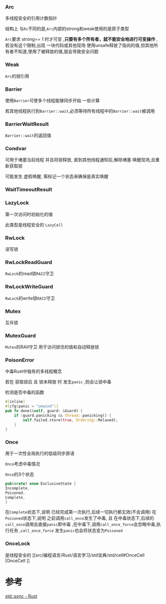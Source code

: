 


### Arc
多线程安全的引用计数指针

结构上 与`Rc`不同的是,`Arc`内部的strong和weak使用的是原子类型

`Arc`要求 strong== 1 时才可变
,**只要有多个所有者，就不能安全地进行可变操作**
,若没有这个限制,出现 一块代码或其他现场 使用unsafe释放了指向的值,但其他所有者不知道,使用了被释放的值,就会导致安全问题
### Weak
`Arc`的弱引用

### Barrier
使用`Barrier`可使多个线程能够同步开始 一些计算

若其他线程执行到`Barrier::wait`,必须等待所有线程中的`Barrier::wait`被调用

### BarrierWaitResult
`Barrier::wait`的返回值

### Condvar
可用于堵塞当前线程 并且将锁释放, 直到其他线程通知后,解除堵塞 唤醒现场,且重新获取锁

可能发生 虚假唤醒, 需标记一个状态来确保是真实唤醒
### WaitTimeoutResult

### LazyLock
第一次访问时初始化的值

此类型是线程安全的 `LazyCell`

### RwLock
读写锁

### RwLockReadGuard
`RwLock`的read锁`RAII`守卫

### RwLockWriteGuard
`RwLock`的write锁`RAII`守卫


### Mutex
互斥锁

### MutexGuard
`Mutex`的RAII守卫
用于访问锁住的值和自动释放锁

### PoisonError
中毒Rust中独有的多线程概念

若在 获取锁后 且 锁未释放 时 发生`panic` ,则会让锁中毒

检测是否中毒的函数
```rust
#[inline]
#[cfg(panic = "unwind")]
pub fn done(&self, guard: &Guard) {
	if !guard.panicking && thread::panicking() {
		self.failed.store(true, Ordering::Relaxed);
	}
}
```

### Once
用于一次性全局执行的低级同步原语

`Once`考虑中毒情况

`Once`的3个状态
```rust
pub(crate) enum ExclusiveState {
Incomplete,
Poisoned,
Complete,
}
```

在`Complete`状态下,说明 已经完成第一次执行,后续一切执行都无效(不会调用)
在`Poisoned`状态下,说明 之前调用`call_once`发生了中毒, 且 在中毒状态下,后续的`call_once`调用会直接`panic`即中毒
,在中毒下,调用`call_once_force`会忽略中毒,执行任务
,`call_once_force` 发生`panic`也会将状态变为`Poisoned`

### OnceLock
是线程安全的 [[src/编程语言/Rust/语言学习/std宝典/std/cell#OnceCell <T>|OnceCell <T>]]






# 参考
[std::sync - Rust](https://doc.rust-lang.org/std/sync/index.html)
